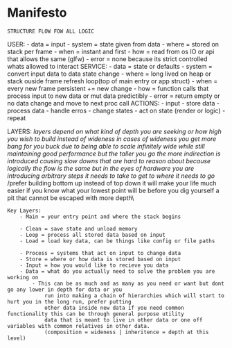 # Manifesto
    STRUCTURE FLOW FOW ALL LOGIC
    
USER:
    - data = input
    - system = state given from data
    - where = stored on stack per frame
    - when = instant and first
    - how = read from os IO or api that allows the same (glfw)
    - error = none because its strict controlled whats allowed to interact
SERVICE:
    - data = state or defaults
    - system = convert input data to data state change
    - where = long lived on heap or stack ouside frame refresh loop(top of main entry or app struct)
    - when = every new frame persistent += new change
    - how = function calls that process input to new data or mut data predictibly
    - error = return empty or no data change and move to next proc call
ACTIONS:
    - input
    - store data
    - process data
    - handle erros
    - change states
    - act on state (render or logic)
    - repeat
    
LAYERS:
    _layers depend on what kind of depth you are seeking or how high you wish to build instead of wideness
        in cases of wideness you get more bang for you buck due to being able to scale infinitely wide while
        still maintaining good performance but the taller you go the more indirection is introduced causing
        slow downs that are hard to reason about because logically the flow is the same but in the eyes of
        hardware you are introducing arbitrary steps it needs to take to get to where it needs to go_
    /prefer building bottom up instead of top down it will make your life much easier if you know what your
    lowest point will be before you dig yourself a pit that cannot be escaped with more depth\
    
    Key Layers:
        - Main = your entry point and where the stack begins
        
        - Clean = save state and unload memory
        - Loop = process all stored data based on input
        - Load = load key data, can be things like config or file paths
        
        - Process = systems that act on input to change data
        - Store = where or how data is stored based on input
        - Input = how you would like to recieve you data
        - Data = what do you actually need to solve the problem you are working on
            - This can be as much and as many as you need or want but dont go any lower in depth for data or you
                run into making a chain of hierarchies which will start to hurt you in the long run, prefer putting
                other data inside new data if you need common functionality this can be through general purpose utility
                data that is meant to live in other data or one off variables with common relatives in other data.
                (composition = wideness | inheritence = depth at this level)
